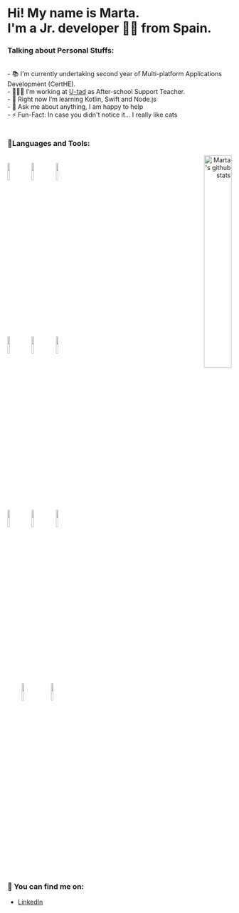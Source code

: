 # Hi! My name is Marta.<br/> I'm a Jr. developer 👩‍💻 from Spain.
<!-- Talking about you -->

### Talking about Personal Stuffs: 
<br/>
- 📚 I'm currently undertaking second year of Multi-platform Applications Development (CertHE). <br/>
- 👨🏽‍💻 I’m working at <a href="https://www.linkedin.com/school/u-tad/">U-tad</a> as After-school Support Teacher. <br/>
- 🌱 Right now I’m  learning Kotlin, Swift and Node.js <br/> 
- 💬 Ask me about anything, I am happy to help <br/> 
- ⚡️ Fun-Fact: In case you didn't notice it... I really like cats<br/> <br/>

### 🔭Languages and Tools: 
<p align="right">
  <img width="35%" align="right" alt="Marta's github stats" src="https://github-readme-stats.vercel.app/api/top-langs/?username=martamagui" />
</p>
<br/>
<code><img width="10%" src="https://www.vectorlogo.zone/logos/java/java-ar21.svg"></code>
<code><img width="10%" src="https://www.vectorlogo.zone/logos/kotlinlang/kotlinlang-ar21.svg"></code>
<code><img width="10%" src="https://www.vectorlogo.zone/logos/android/android-ar21.svg"></code>
<br/>
<code><img width="10%" src="https://www.vectorlogo.zone/logos/mysql/mysql-ar21.svg"></code>
<code><img width="10%" src="https://www.vectorlogo.zone/logos/json/json-ar21.svg"></code>
<code><img width="10%" src="https://www.vectorlogo.zone/logos/git-scm/git-scm-ar21.svg"></code>
<br/>
<code><img width="10%" src="https://www.vectorlogo.zone/logos/w3_html5/w3_html5-ar21.svg"></code>
<code><img width="10%" src="https://www.vectorlogo.zone/logos/w3_css/w3_css-ar21.svg"></code>
<code><img width="10%" src="https://www.vectorlogo.zone/logos/javascript/javascript-ar21.svg"></code>
<br/>
&nbsp;&nbsp;&nbsp;&nbsp;&nbsp;&nbsp;&nbsp;
<code><img width="10%" src="https://www.vectorlogo.zone/logos/sass-lang/sass-lang-ar21.svg"></code>&nbsp;&nbsp;&nbsp;
<code><img width="10%" src="https://www.vectorlogo.zone/logos/reactjs/reactjs-ar21.svg"></code>
<br/>
<br/>
<br/>



### 🔎 You can find me on:
- <a href="https://www.linkedin.com/in/marta-m-aguilera/">LinkedIn</a>


<!--
**martamagui/martamagui** is a ✨ _special_ ✨ repository because its `README.md` (this file) appears on your GitHub profile.

Here are some ideas to get you started:
### ✔️ I'm currently learning
- Kotlin
- Swift
- Java
- Js


- 😄 Pronouns: 
- ⚡ Fun fact: 
-  I’m currently working on ...
- 🌱 I’m currently learning ...
- 👯 I’m looking to collaborate on ...
- 🤔 I’m looking for help with ...
- 💬 Ask me about ...
- 📫 How to reach me: ...
- 😄 Pronouns: ...
- ⚡ Fun fact: ...
-->
